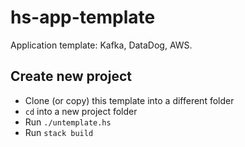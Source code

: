 # hs-app-template
Application template: Kafka, DataDog, AWS.

## Create new project

- Clone (or copy) this template into a different folder
- `cd` into a new project folder
- Run `./untemplate.hs`
- Run `stack build`

